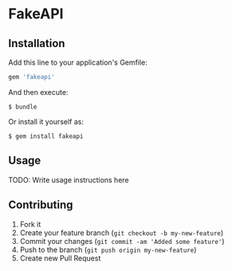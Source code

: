 # FakeAPI

## Installation

Add this line to your application's Gemfile:

```ruby
gem 'fakeapi'
```

And then execute:

    $ bundle

Or install it yourself as:

    $ gem install fakeapi

## Usage

TODO: Write usage instructions here

## Contributing

1. Fork it
2. Create your feature branch (`git checkout -b my-new-feature`)
3. Commit your changes (`git commit -am 'Added some feature'`)
4. Push to the branch (`git push origin my-new-feature`)
5. Create new Pull Request
